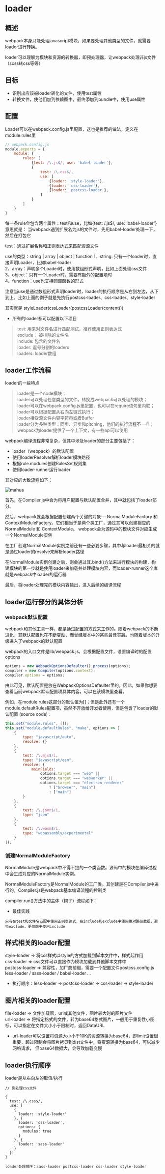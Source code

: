 # loader
## 概述
webpack本身只能处理javascript模块，如果要处理其他类型的文件，就需要loader进行转换。

loader可以理解为模块和资源的转换器，即预处理器，让webpack处理非js文件（scss转css等等）

## 目标
* 识别出应该被loader转化的文件，使用test属性
* 转换文件，使他们加到依赖图中，最终添加到bundle中，使用use属性

## 配置
Loader可以在webpack.config.js里配置，这也是推荐的做法，定义在module.rules里

```js
// webpack.config.js
module.exports = {
    module: {
        rules: [
            {test: /\.js$/, use: 'babel-loader'},
            {
                test: /\.css$/,
                use: [
                    {loader: 'style-loader'},
                    {loader: 'css-loader'},
                    {loader: 'postcss-loader'},
                ]
            }
        ]
    }
}
```

每一条rule会包含两个属性：test和use，比如{test: /\.js$/, use: 'babel-loader'}意思就是：
当webpack遇到扩展名为js的文件时，先用babel-loader处理一下，然后在打包它

test：通过扩展名称和正则表达式来匹配资源文件

use的类型：string | array | object | function
1、string: 只有一个loader时，直接声明Loader，比如babel-loader<br>
2、array：声明多个Loader时，使用数组形式声明，比如上面处理css文件<br>
3、object：只有一个Loader时，需要有额外的配置项时<br>
4、function：use也支持回调函数的形式

注意当use是通过数组形式声明loader时，loader的执行顺序是从右到左边，从下到上，比如上面的例子就是先执行postcss-loader、css-loader、style-loader

其实就是 styleLoader(cssLoader(postcssLoader(content)))


* 所有的loader都可以配置以下项目
>test: 用来对文件名进行匹配测试，推荐使用正则表达式<br>
exclude： 被排除的文件名<br>
include: 包含的文件名<br>
loader: 逗号分割的loaders<br>
loaders: loader数组<br>

## loader工作流程
loader的一些特点
>loader是一个node模块；<br>
loader可以处理任意类型的文件。转换成webpack可以处理的模块；<br>
loader可以在webpack.config.js里配置，也可以在require语句里内联；<br>
loader可以根据配置从右向左链式执行；<br>
loader接受源文件内容字符串或者Buffer<br>
loader分为多种类型：同步、异步和pitching，他们的执行流程不一样；<br>
webpack为loader提供了一个上下文，有一些api可以使用

webpack编译流程非常复杂，但其中涉及loader的部分主要包括了：
* loader（webpack）的默认配置
* 使用loaderResolver解析loader模块路径
* 根据rule.modules创建RulesSet规则集
* 使用loader-runner运行loader

其对应的大致流程如下：

![mahua](webpack流程.png)

首先，在Compiler.js中会为将用户配置与默认配置合并，其中就包括了loader部分。

然后，webpack就会根据配置创建两个关键的对象---NormalModuleFactory 和 ContextModuleFactory。它们相当于是两个类工厂，通过其可以创建相应的NormalModule 和 ContextModule。
webpack会为源码中的模块文件对应生成一个NormalModule实例

在工厂创建NormalModule实例之前还有一些必要步骤，其中与loader最相关的就是通过loader的resolve来解析loader路径

在NormalModule实例创建之后，则会通过其.bind()方法来进行模块的构建，构建模块的第一步就是使用loader来加载并处理模块内容，而loader-runner这个库就是webpack中loader的运行器

最后，将loader处理完的模块内容输出，进入后续的编译流程

## loader运行部分的具体分析
### webpack默认配置
webpack和其他工具一样，都是通过配置的方式来工作的。随着webpack的不断进化，其默认配置也在不断变动，而曾经版本中的某些最佳实践，也随着版本的升级进入了webpack的默认配置

webpack的入口文件是lib/webpack.js，会根据配置文件，设置编译时的配置options

```js
options = new WebpackOptionsDefaulter().process(options);
compiler = new Compiler(options.context);
compiler.options = options;
```

由此可见，默认配置是放在WebpackOptionsDefaulter里的，因此，如果你想要查看当前webpack默认配置项具体内容，可以在该模块里查看。

例如，在module.rules这部分的默认值为[]；但是此外还有一个module.defaultRules配置项，虽然不开放给开发者使用，但是包含了loader的默认配置 (source code)：

```js
this.set("module.rules", []);
this.set("module.defaultRules", "make", options => [
    {
        type: "javascript/auto",
        resolve: {}
    },
    {
        test: /\.mjs$/i,
        type: "javascript/esm",
        resolve: {
            mainFields:
                options.target === "web" ||
                options.target === "webworker" ||
                options.target === "electron-renderer"
                    ? ["browser", "main"]
                    : ["main"]
        }
    },
    {
        test: /\.json$/i,
        type: "json"
    },
    {
        test: /\.wasm$/i,
        type: "webassembly/experimental"
    }
]);
```

### 创建NormalModuleFactory

NormalModule是webpack中不得不提的一个类函数。源码中的模块在编译过程中会生成对应的NormalModule实例。

NormalModuleFactory是NormalModule的工厂类。其创建是在Compiler.js中进行的，Compiler.js是webpack基本编译流程的控制类

compiler.run()方法中的主体（钩子）流程如下：













* 最佳实践
```$xlst
只有在test和文件名匹配中使用正则表达式，在include和exclude中使用绝对路径数组，避免exclude，更倾向于使用include
```

## 样式相关的loader配置
style-loader => 将css样式以style的方式加载到脚本文件中，样式起作用<br>
css-loader => css文件可以直接作为模块加载到其他脚本文件中<br>
postcss-loader => 兼容性，加厂商前缀，需要一个配置文件postcss.config.js<br>
less-loader / sass-loader / babel-loader ...

* 执行顺序：less-loader ->  postcss-loader -> css-loader -> style-loader
## 图片相关的loader配置
file-loader => 文件加载器，url或其他文件，图片较大时的图片文件<br>
url-loader => 将指定格式的文件，转为base64格式图片，一般用于重复性小图标，可以指定在文件大小小于限制时，返回DataURL

* url-loader可以设置将资源大小小于10K的资源转换为base64，即limit设置很重要，超过限制会将图片拷贝到dist文件中，将资源转换为base64，可以减少网络请求，
但base64数据大，会导致加载变慢

## loader执行顺序
loader是从右向左的取值/执行

```$xslt
// 例处理css文件

{
  test: /\.css$/,
  use: [
    {
      loader: 'style-loader'
    }, {
      loader: 'css-loader',
      options: {
        modules: true
      }
    }, {
      loader: 'sass-loader'
    }
  }]
}

loader处理顺序：sass-loader postcss-loader css-loader style-loader
```
